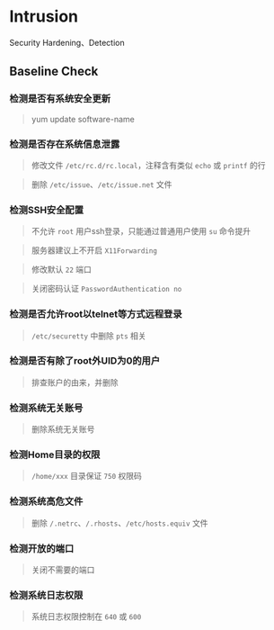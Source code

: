 # Intrusion
Security Hardening、Detection

## Baseline Check

### 检测是否有系统安全更新

> yum update software-name

### 检测是否存在系统信息泄露

> 修改文件 ```/etc/rc.d/rc.local```，注释含有类似 ```echo``` 或 ```printf``` 的行

> 删除 ```/etc/issue```、```/etc/issue.net``` 文件

### 检测SSH安全配置

> 不允许 ```root``` 用户ssh登录，只能通过普通用户使用 ```su``` 命令提升

> 服务器建议上不开启 ```X11Forwarding```

> 修改默认 ```22``` 端口

> 关闭密码认证 ```PasswordAuthentication no```

### 检测是否允许root以telnet等方式远程登录

> ```/etc/securetty``` 中删除 ```pts``` 相关

### 检测是否有除了root外UID为0的用户

> 排查账户的由来，并删除

### 检测系统无关账号

> 删除系统无关账号

### 检测Home目录的权限

> ```/home/xxx``` 目录保证 ```750``` 权限码

### 检测系统高危文件

> 删除 ```/.netrc```、```/.rhosts```、```/etc/hosts.equiv``` 文件

### 检测开放的端口

> 关闭不需要的端口

### 检测系统日志权限

> 系统日志权限控制在 ```640``` 或 ```600```
